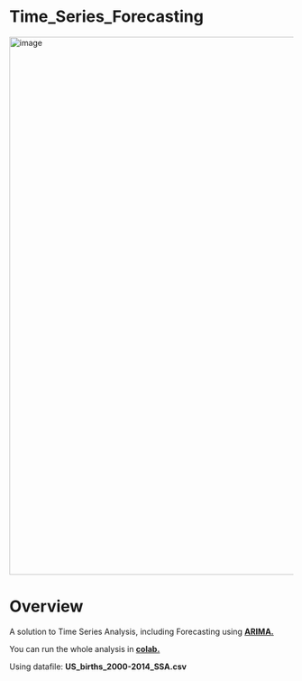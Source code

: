 # Time_Series_Forecasting
<img width="2040" height="953" alt="image" src="https://github.com/user-attachments/assets/886a621d-c9f6-414d-a1f0-197284cc627e" />


# Overview
A solution to Time Series Analysis, including Forecasting using [**ARIMA.**](https://www.statsmodels.org/stable/generated/statsmodels.tsa.arima.model.ARIMA.html)

You can run the whole analysis in [ **colab.** ](https://colab.research.google.com/drive/1b-voCdRjiX6jaUR8VXJrIlRHdeCEzjCz?usp=sharing#scrollTo=9bd55caf) 

Using datafile: **US_births_2000-2014_SSA.csv**
